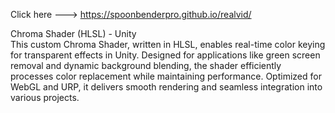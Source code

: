 Click here ---> https://spoonbenderpro.github.io/realvid/


Chroma Shader (HLSL) - Unity  
This custom Chroma Shader, written in HLSL, enables real-time color keying for transparent effects in Unity. Designed for applications like green screen removal and dynamic background blending, 
the shader efficiently processes color replacement while maintaining performance. Optimized for WebGL and URP, it delivers smooth rendering and seamless integration into various projects.  

